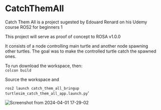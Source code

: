 # CatchThemAll
Catch Them All is a project sugested by Edouard Renard on his Udemy course ROS2 for beginners 1 <br>

This project will serve as proof of concept to ROSA v1.0.0 <br>

It consists of a node controlling main turtle and another node spawning other turtles. The goal was to make the controlled turtle catch the spawned ones. <br>

To run download the workspace, then:<br>
```colcon build```<br>

Source the workspace and<br>

```ros2 launch catch_them_all_bringup turtlesim_catch_them_all_app.launch.py```'

![Screenshot from 2024-04-01 17-29-02](https://github.com/ROSA-develepment/CatchThemAll/assets/74921179/5a2a7153-9381-4951-8b02-cab80e5ba93a)
